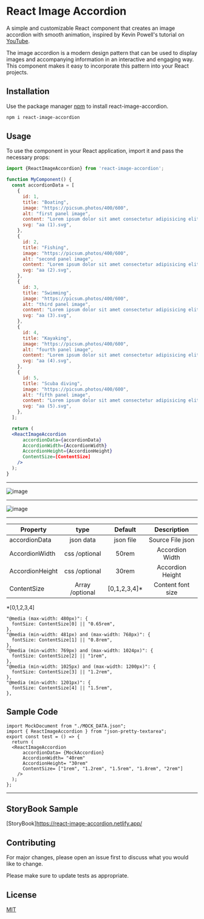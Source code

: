 # React Image Accordion

A simple and customizable React component that creates an image accordion with smooth animation, inspired by Kevin Powell's tutorial on [YouTube](https://www.youtube.com/watch?v=WJERnXiFFug&t=0s&ab_channel=KevinPowell).

The image accordion is a modern design pattern that can be used to display images and accompanying information in an interactive and engaging way. This component makes it easy to incorporate this pattern into your React projects.


## Installation

Use the package manager [npm](https://www.npmjs.com/) to install react-image-accordion.

```bash
npm i react-image-accordion
```




## Usage

To use the component in your React application, import it and pass the necessary props:

```jsx
import {ReactImageAccordion} from 'react-image-accordion';

function MyComponent() {
  const accordionData = [
    {
      id: 1,
      title: "Boating",
      image: "https://picsum.photos/400/600",
      alt: "first panel image",
      content: "Lorem ipsum dolor sit amet consectetur adipisicing elit. Saepe id numquam ab molestias sint beatae provident possimus doloribus autem repudiandae!",
      svg: "aa (1).svg",
    },
    {
      id: 2,
      title: "Fishing",
      image: "https://picsum.photos/400/600",
      alt: "second panel image",
      content: "Lorem ipsum dolor sit amet consectetur adipisicing elit. Saepe id numquam ab molestias sint beatae provident possimus doloribus autem repudiandae!",
      svg: "aa (2).svg",
    },
    {
      id: 3,
      title: "Swimming",
      image: "https://picsum.photos/400/600",
      alt: "third panel image",
      content: "Lorem ipsum dolor sit amet consectetur adipisicing elit. Saepe id numquam ab molestias sint beatae provident possimus doloribus autem repudiandae!",
      svg: "aa (3).svg",
    },
    {
      id: 4,
      title: "Kayaking",
      image: "https://picsum.photos/400/600",
      alt: "fourth panel image",
      content: "Lorem ipsum dolor sit amet consectetur adipisicing elit. Saepe id numquam ab molestias sint beatae provident possimus doloribus autem repudiandae!",
      svg: "aa (4).svg",
    },
    {
      id: 5,
      title: "Scuba diving",
      image: "https://picsum.photos/400/600",
      alt: "fifth panel image",
      content: "Lorem ipsum dolor sit amet consectetur adipisicing elit. Saepe id numquam ab molestias sint beatae provident possimus doloribus autem repudiandae!",
      svg: "aa (5).svg",
    },
  ];

  return (
  <ReactImageAccordion
      accordionData={accordionData}
      AccordionWidth={AccordionWidth}
      AccordionHeight={AccordionHeight}
      ContentSize=[ContentSize]
    />
  );
}

```
---

![image](https://user-images.githubusercontent.com/63078848/235080658-86333445-4f13-44f4-9db1-6ef5266efea5.png)

---
![image](https://user-images.githubusercontent.com/63078848/235080876-551d0dd6-5d49-44e3-a504-ee7e998d929c.png)

---

|    Property      |     type      |  Default   |       Description       |
| ---------------- |:-------------:|:----------:|:-----------------------:|
| accordionData    | json data     |  json file |    Source File json     |
| AccordionWidth   | css  /optional|  50rem     |    Accordion Width      |
| AccordionHeight  | css  /optional|  30rem     |    Accordion Height     |
| ContentSize      |Array /optional|[0,1,2,3,4]*|    Content font size    |


*[0,1,2,3,4]
```
"@media (max-width: 480px)": {
  fontSize: ContentSize[0] || "0.65rem",
},
"@media (min-width: 481px) and (max-width: 768px)": {
  fontSize: ContentSize[1] || "0.8rem",
},
"@media (min-width: 769px) and (max-width: 1024px)": {
  fontSize: ContentSize[2] || "1rem",
},
"@media (min-width: 1025px) and (max-width: 1200px)": {
  fontSize: ContentSize[3] || "1.2rem",
},
"@media (min-width: 1201px)": {
  fontSize: ContentSize[4] || "1.5rem",
},
```

## Sample Code
```React Code
import MockDocument from "./MOCK_DATA.json";
import { ReactImageAccordion } from "json-pretty-textarea";
export const test = () => {
  return (
  <ReactImageAccordion
      accordionData= {MockAccordion}
      AccordionWidth= "40rem"
      AccordionHeight= "30rem"
      ContentSize= ["1rem", "1.2rem", "1.5rem", "1.8rem", "2rem"]
    />
  );
};
```


***
## StoryBook Sample
[StoryBook]https://react-image-accordion.netlify.app/


## Contributing
For major changes, please open an issue first to discuss what you would like to change.

Please make sure to update tests as appropriate.


## License
[MIT](https://choosealicense.com/licenses/mit/)
